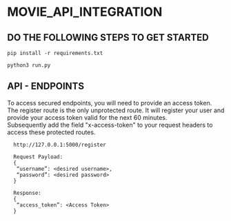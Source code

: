 # MOVIE_API_INTEGRATION

## DO THE FOLLOWING STEPS TO GET STARTED

```
pip install -r requirements.txt
```

```
python3 run.py
```


## API - ENDPOINTS  
  
  To access secured endpoints, you will need to provide an access token. The register route is the only unprotected route. It will register your user and provide your access token valid for the next 60 minutes.  
  Subsequently add the field "x-access-token" to your request headers to access these protected routes.
  
  ```
	http://127.0.0.1:5000/register  

	Request Payload:
	{
	 “username”: <desired username>,
	 “password”: <desired password>
	}

	Response:
	{
	 “access_token”: <Access Token>
	}

	

  ``` 